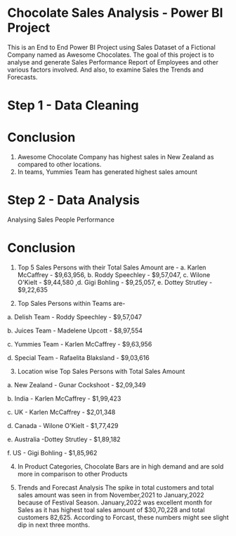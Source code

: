 # Chocolate Sales Analysis - Power BI Project
This is an End to End Power BI Project using Sales Dataset of a Fictional Company named as Awesome Chocolates. The goal of this project is to analyse and generate Sales Performance Report of Employees and other various factors involved. And also, to examine Sales the Trends and Forecasts. 
# Step 1 - Data Cleaning
# Conclusion
1. Awesome Chocolate Company has highest sales in New Zealand as compared to other locations.
2. In teams, Yummies Team has generated highest sales amount

# Step 2 - Data Analysis
Analysing Sales People Performance
# Conclusion
1. Top 5 Sales Persons with their Total Sales Amount are - a. Karlen McCaffrey - $9,63,956, b. Roddy Speechley - $9,57,047, c. Wilone O'Kielt - $9,44,580 ,d. Gigi Bohling - $9,25,057, e. Dottey Strutley - $9,22,635 

2. Top Sales Persons within Teams are-
 
  a. Delish Team - Roddy Speechley - $9,57,047
  
  b. Juices Team - Madelene Upcott - $8,97,554
  
  c. Yummies Team - Karlen McCaffrey - $9,63,956
  
  d. Special Team - Rafaelita Blaksland - $9,03,616

3. Location wise Top Sales Persons with Total Sales Amount
 
  a. New Zealand - Gunar Cockshoot - $2,09,349

  b. India - Karlen McCaffrey - $1,99,423
  
  c. UK - Karlen McCaffrey - $2,01,348
  
  d. Canada - Wilone O'Kielt - $1,77,429
  
  e. Australia -Dottey Strutley - $1,89,182
  
  f. US - Gigi Bohling - $1,85,962

4. In Product Categories, Chocolate Bars are in high demand and are sold more in comparison to other Products

5. Trends and Forecast Analysis
The spike in total customers and total sales amount was seen in from November,2021 to January,2022 because of Festival Season. January,2022 was excellent month for Sales as it has highest toal sales amount of $30,70,228 and total customers 82,625. According to Forcast, these numbers might see slight dip in next three months.
 




 
